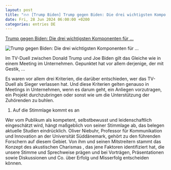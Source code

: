 ```yaml
---
layout: post
title: "🔥🔥 [Trump Biden] Trump gegen Biden: Die drei wichtigsten Komponenten für ..."
date: Fri, 28 Jun 2024 06:00:00 +0200
categories: entries DE
---
```

[Trump gegen Biden: Die drei wichtigsten Komponenten für ...](https://www.manager-magazin.de/hbm/trump-und-biden-im-tv-duell-drei-komponenten-fuer-ueberzeugende-auftritte-a-06c19ebd-7557-452a-9a56-41748671a3ae)

![Trump gegen Biden: Die drei wichtigsten Komponenten für ...](https://cdn.prod.www.manager-magazin.de/images/b0c08aee-1e44-40b3-97fb-fb99078c0bf5_w1200_r1.778_fpx50_fpy41.jpg)

Im TV-Duell zwischen Donald Trump und Joe Biden gilt das Gleiche wie in einem Meeting im Unternehmen. Gepunktet hat vor allem derjenige, der mit Gestik, ...

Es waren vor allem drei Kriterien, die darüber entschieden, wer das TV-Duell als Sieger verlassen hat. Und diese Kriterien gelten genauso in Meetings in Unternehmen, wenn es darum geht, ein Anliegen vorzutragen, ein Projekt durchzubringen oder sonst wie um die Unterstützung der Zuhörenden zu buhlen.

1. Auf die Stimmlage kommt es an

Wer vom Publikum als kompetent, selbstbewusst und leidenschaftlich eingeschätzt wird, hängt maßgeblich von seiner Stimmlage ab, das belegen aktuelle Studien eindrücklich. Oliver Niebuhr, Professor für Kommunikation und Innovation an der Universität Süddänemark, gehört zu den führenden Forschern auf diesem Gebiet. Von ihm und seinen Mitstreitern stammt das Konzept des akustischen Charismas , das jene Faktoren identifiziert hat, die unsere Stimme und Sprechweise prägen und bei Vorträgen, Präsentationen sowie Diskussionen und Co. über Erfolg und Misserfolg entscheiden können.

